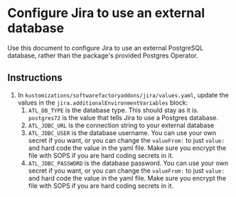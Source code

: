 # Configure Jira to use an external database

Use this document to configure Jira to use an external PostgreSQL database, rather than the package's provided Postgres Operator.

## Instructions

1. In `kustomizations/softwarefactoryaddons/jira/values.yaml`, update the values in the `jira.additionalEnvironmentVariables` block:
   1. `ATL_DB_TYPE` is the database type. This should stay as it is. `postgres72` is the value that tells Jira to use a Postgres database.
   1. `ATL_JDBC_URL` is the connection string to your external database
   1. `ATL_JDBC_USER` is the database username. You can use your own secret if you want, or you can change the `valueFrom:` to just `value:` and hard code the value in the yaml file. Make sure you encrypt the file with SOPS if you are hard coding secrets in it.
   1. `ATL_JDBC_PASSWORD` is the database password. You can use your own secret if you want, or you can change the `valueFrom:` to just `value:` and hard code the value in the yaml file. Make sure you encrypt the file with SOPS if you are hard coding secrets in it.
